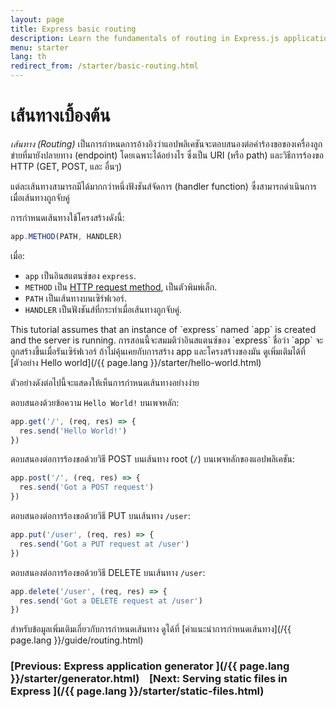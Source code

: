 ```yaml
---
layout: page
title: Express basic routing
description: Learn the fundamentals of routing in Express.js applications, including how to define routes, handle HTTP methods, and create route handlers for your web server.
menu: starter
lang: th
redirect_from: /starter/basic-routing.html
---
```


# เส้นทางเบื้องต้น

_เส้นทาง (Routing)_ เป็นการกำหนดการอ้างอิงว่าแอปพลิเคชันจะตอบสนองต่อคำร้องขอของเครื่องลูกข่ายที่มายังปลายทาง (endpoint) โดยเฉพาะได้อย่างไร ซึ่งเป็น URI (หรือ path) และวิธีการร้องขอ HTTP (GET, POST, และ อื่นๆ)

แต่ละเส้นทางสามารถมีได้มากกว่าหนึ่งฟังชันส์จัดการ (handler function) ซึ่งสามารถดำเนินการเมื่อเส้นทางถูกจับคู่

การกำหนดเส้นทางใช้โครงสร้างดังนี้:

```js
app.METHOD(PATH, HANDLER)
```

เมื่อ:

- `app` เป็นอินสแตนซ์ของ `express`.
- `METHOD` เป็น [HTTP request method](https://en.wikipedia.org/wiki/Hypertext_Transfer_Protocol#Request_methods), เป็นตัวพิมพ์เล็ก.
- `PATH` เป็นเส้นทางบนเซิร์ฟเวอร์.
- `HANDLER` เป็นฟังชันส์ที่กระทำเมื่อเส้นทางถูกจับคู่.

<div class="doc-box doc-notice" markdown="1">
This tutorial assumes that an instance of `express` named `app` is created and the server is running. 
การสอนนี้จะสมมติว่าอินสแตนซ์ของ `express` ชื่อว่า `app` จะถูกสร้างขึ้นเมื่อรันเซิร์ฟเวอร์ ถ้าไม่คุ้นเคยกับการสร้าง app และโครงสร้างของมัน ดูเพิ่มเติมได้ที่ [ตัวอย่าง Hello world](/{{ page.lang }}/starter/hello-world.html)

</div>

ตัวอย่างดังต่อไปนี้จะแสดงให้เห็นการกำหนดเส้นทางอย่างง่าย

ตอบสนองด้วยข้อความ `Hello World!` บนเพจหลัก:

```js
app.get('/', (req, res) => {
  res.send('Hello World!')
})
```

ตอบสนองต่อการร้องขอด้วยวิธี POST บนเส้นทาง root (`/`) บนเพจหลักของแอปพลิเคชัน:

```js
app.post('/', (req, res) => {
  res.send('Got a POST request')
})
```

ตอบสนองต่อการร้องขอด้วยวิธี PUT บนเส้นทาง `/user`:

```js
app.put('/user', (req, res) => {
  res.send('Got a PUT request at /user')
})
```

ตอบสนองต่อการร้องขอด้วยวิธี DELETE บนเส้นทาง `/user`:

```js
app.delete('/user', (req, res) => {
  res.send('Got a DELETE request at /user')
})
```

สำหรับข้อมูลเพิ่มเติมเกี่ยวกับการกำหนดเส้นทาง ดูได้ที่ [คำแนะนำการกำหนดเส้นทาง](/{{ page.lang }}/guide/routing.html)

### [Previous: Express application generator ](/{{ page.lang }}/starter/generator.html)&nbsp;&nbsp;&nbsp;&nbsp;[Next: Serving static files in Express ](/{{ page.lang }}/starter/static-files.html)
